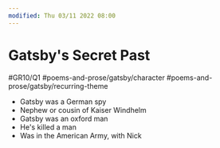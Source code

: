 ```yaml
---
modified: Thu 03/11 2022 08:00
---
```

   

# Gatsby's Secret Past
#GR10/Q1  #poems-and-prose/gatsby/character #poems-and-prose/gatsby/recurring-theme 

- Gatsby was a German spy
- Nephew or cousin of Kaiser Windhelm
- Gatsby was an oxford man
- He's killed a man
- Was in the American Army, with Nick